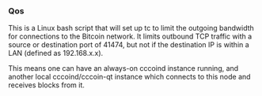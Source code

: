 ### Qos ###

This is a Linux bash script that will set up tc to limit the outgoing bandwidth for connections to the Bitcoin network. It limits outbound TCP traffic with a source or destination port of 41474, but not if the destination IP is within a LAN (defined as 192.168.x.x).

This means one can have an always-on cccoind instance running, and another local cccoind/cccoin-qt instance which connects to this node and receives blocks from it.
